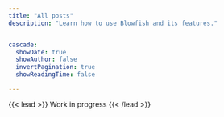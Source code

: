 ```yaml
---
title: "All posts"
description: "Learn how to use Blowfish and its features."


cascade:
  showDate: true
  showAuthor: false
  invertPagination: true
  showReadingTime: false

---
```


{{< lead >}}
Work in progress
{{< /lead >}}

